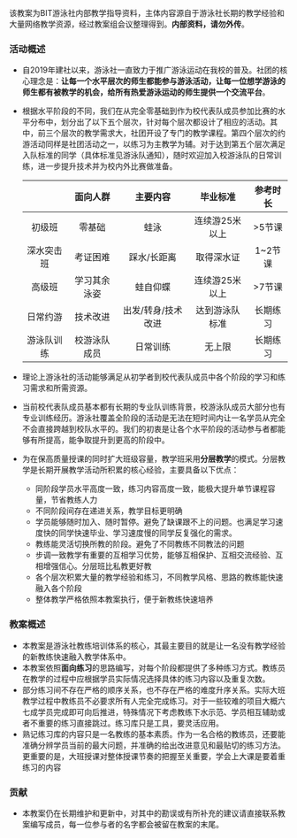 该教案为BIT游泳社内部教学指导资料，主体内容源自于游泳社长期的教学经验和大量网络教学资源，经过教案组会议整理得到。**内部资料，请勿外传**。

### 活动概述

* 自2019年建社以来，游泳社一直致力于推广游泳运动在我校的普及。社团的核心理念是：**让每一个水平层次的师生都能参与游泳活动，让每一位想学游泳的师生都有被教学的机会，给所有热爱游泳运动的师生提供一个交流平台**。

* 根据水平阶段的不同，我们在从完全零基础到作为校代表队成员参加比赛的水平分布中，划分出了以下五个层次，针对每个层次都设计了相应的活动。其中，前三个层次的教学需求大，社团开设了专门的教学课程。第四个层次的约游活动同样是社团活动之一，以练习为主教学为辅。对于达到第五个层次满足入队标准的同学（具体标准见游泳队通知），随时欢迎加入校游泳队的日常训练，进一步提升技术并为校内外比赛做准备。

  |            |   面向人群   |      主要内容      |    毕业标准    | 参考时长 |
  | :--------: | :----------: | :----------------: | :------------: | :------: |
  |   初级班   |    零基础    |        蛙泳        | 连续游25米以上 |  >5节课  |
  | 深水突击班 |   考证困难   |    踩水/长距离     |   取得深水证   | 1~2节课  |
  |   高级班   | 学习其余泳姿 |      蛙自仰蝶      | 连续游25米以上 |  >7节课  |
  |  日常约游  |   技术改进   | 出发/转身/技术改进 | 达到游泳队标准 | 长期练习 |
  | 游泳队训练 | 校游泳队成员 |      日常训练      |     无上限     | 长期练习 |

* 理论上游泳社的活动能够满足从初学者到校代表队成员中各个阶段的学习和练习需求和所需资源。

* 当前校代表队成员基本都有长期的专业队训练背景，校游泳队成员大部分也有专业训练经历。游泳社覆盖全阶段的活动是无法在短时间内让一名学员从完全不会直接跨越到校队水平的。我们的初衷是让各个水平阶段的活动参与者都能够有所提高，能争取提升到更高的阶段中。

* 为在保高质量授课的同时扩大班级容量，教学班采用**分层教学**的模式。分层教学是长期开展教学活动所积累的核心经验，主要具备以下优点：

  * 同阶段学员水平高度一致，练习内容高度一致，能极大提升单节课程容量，节省教练人力
  * 不同阶段间存在递进关系，教学目标更明确
  * 学员能够随时加入、随时暂停。避免了缺课跟不上的问题。也满足学习速度快的同学快速毕业、学习速度慢的同学反复强化的需求。
  * 教练能灵活切换所教的阶段。避免了不同教练不同教法的问题
  * 步调一致教学有重要的互相学习优势，能够互相保护、互相交流经验、互相增强信心。分层班比私教更好教
  * 各个层次积累大量的教学经验和练习，不同教学风格、思路的教练能快速融入各个阶段
  * 整体教学严格依照本教案执行，便于新教练快速培养

### 教案概述

* 本教案是游泳社教练培训体系的核心，其最主要目的就是让一名没有教学经验的新教练快速融入教学体系中。
* 本教案依照**面向练习**的思路编写，对每个阶段都提供了多种练习方式。教练员在教学的过程中应根据学员实际情况选择具体的练习内容以及重复次数。
* 部分练习间不存在严格的顺序关系，也不存在严格的难度升序关系。实际大班教学过程中教练员不必要求所有人完全完成练习。对于一些较难的项目大概六七成学员完成即可向后推进，特殊情况下考虑教练下水示范、学员相互辅助或者不重要的练习直接跳过。练习库只是工具，要灵活应用。
* 熟记练习库的内容只是一名教练的基本素质。作为一名合格的教练员，还要能准确分辨学员当前的最大问题，并准确的给出改进意见和最贴切的练习方法。更重要的是，大班授课对整体授课节奏的把握至关重要，学会上大课是要着重练习的内容

### 贡献

* 本教案仍在长期维护和更新中，对其中的勘误或有所补充的建议请直接联系教案编写成员，每一位参与者的名字都会被留在教案的末尾。